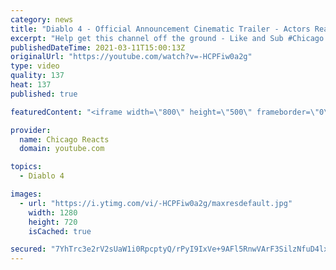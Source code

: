 ```yaml
---
category: news
title: "Diablo 4 - Official Announcement Cinematic Trailer - Actors React"
excerpt: "Help get this channel off the ground - Like and Sub #Chicago #Blind #React."
publishedDateTime: 2021-03-11T15:00:13Z
originalUrl: "https://youtube.com/watch?v=-HCPFiw0a2g"
type: video
quality: 137
heat: 137
published: true

featuredContent: "<iframe width=\"800\" height=\"500\" frameborder=\"0\" src=\"https://www.youtube.com/embed/-HCPFiw0a2g\" allow=\"accelerometer; autoplay; encrypted-media; gyroscope; picture-in-picture\" allowfullscreen></iframe>"

provider:
  name: Chicago Reacts
  domain: youtube.com

topics:
  - Diablo 4

images:
  - url: "https://i.ytimg.com/vi/-HCPFiw0a2g/maxresdefault.jpg"
    width: 1280
    height: 720
    isCached: true

secured: "7YhTrc3e2rV2sUaW1i0RpcptyQ/rPyI9IxVe+9AFl5RnwVArF3SilzNfuD4lx6I7Uv7gTK1dqI4ztJa6syBmPT8QyINBZW3GodtbPYhawJKoHGQpnQfAN6lNMX4lKIc1j+3vzOFcVHiLCw6S0Ghhd9q9P7AF8mSSK3bq/qfVuM4ZdP+x4NJH+rbfCNsiC70o+s5XfZtjZsEWd3Er6TtVjzQaZEkp1kC7Dnk8uWkFwjfARELvBCG2J+coPWceo5h/NO5df/qIGPoDXkpLPbGw+F9G/8UCxtc6RrjFlcYSgou3ilbaHZy/IE4YAgdEzLnb7cR23ARwBpjsqynNxgeC9by/0cz9R/xdTGWYN7Huym0twAEqXAbWaXY2468eg/rzbc0KYkVYKostGdsBZISAIRmgB90LzfFQUSO+wkmPxMU1Ua5lWsVcU0HksrgrFS42;N8t+XYdjKOYAilp3A4ymiw=="
---
```


